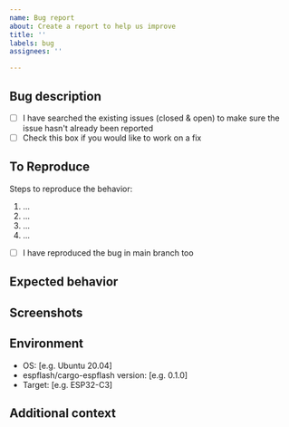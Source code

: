 ```yaml
---
name: Bug report
about: Create a report to help us improve
title: ''
labels: bug
assignees: ''

---
```


## Bug description

<!-- A clear and concise description of what the bug is. -->

- [ ] I have searched the existing issues (closed & open) to make sure the issue hasn't already been reported
- [ ] Check this box if you would like to work on a fix

## To Reproduce

Steps to reproduce the behavior:

1. ...
2. ...
3. ...
4. ...

- [ ] I have reproduced the bug in main branch too

## Expected behavior

<!-- A clear and concise description of what you expected to happen. -->

## Screenshots

<!-- If applicable, add screenshots to help explain your problem. -->

## Environment

<!-- Please fill the following information. -->

- OS: [e.g. Ubuntu 20.04]
- espflash/cargo-espflash version: [e.g. 0.1.0]
- Target: [e.g. ESP32-C3]

## Additional context

<!-- Add any other context about the problem here. -->
